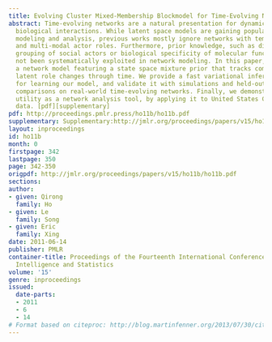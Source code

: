 ```yaml
---
title: Evolving Cluster Mixed-Membership Blockmodel for Time-Evolving Networks
abstract: Time-evolving networks are a natural presentation for dynamic social and
  biological interactions. While latent space models are gaining popularity in network
  modeling and analysis, previous works mostly ignore networks with temporal behavior
  and multi-modal actor roles. Furthermore, prior knowledge, such as division and
  grouping of social actors or biological specificity of molecular functions, has
  not been systematically exploited in network modeling. In this paper, we develop
  a network model featuring a state space mixture prior that tracks complex actor
  latent role changes through time. We provide a fast variational inference algorithm
  for learning our model, and validate it with simulations and held-out likelihood
  comparisons on real-world time-evolving networks. Finally, we demonstrate our model’s
  utility as a network analysis tool, by applying it to United States Congress voting
  data. [pdf][supplementary]
pdf: http://proceedings.pmlr.press/ho11b/ho11b.pdf
supplementary: Supplementary:http://jmlr.org/proceedings/papers/v15/ho11b/ho11bSupple.pdf
layout: inproceedings
id: ho11b
month: 0
firstpage: 342
lastpage: 350
page: 342-350
origpdf: http://jmlr.org/proceedings/papers/v15/ho11b/ho11b.pdf
sections: 
author:
- given: Qirong
  family: Ho
- given: Le
  family: Song
- given: Eric
  family: Xing
date: 2011-06-14
publisher: PMLR
container-title: Proceedings of the Fourteenth International Conference on Artificial
  Intelligence and Statistics
volume: '15'
genre: inproceedings
issued:
  date-parts:
  - 2011
  - 6
  - 14
# Format based on citeproc: http://blog.martinfenner.org/2013/07/30/citeproc-yaml-for-bibliographies/
---
```


